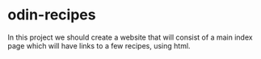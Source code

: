 # odin-recipes

In this project we should create a website that will consist of a main index page which will have links to a few recipes, using html.